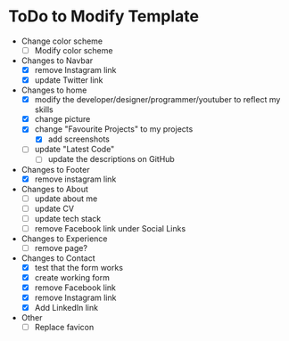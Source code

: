 # ToDo to Modify Template
- Change color scheme
    - [ ] Modify color scheme
- Changes to Navbar
    - [x] remove Instagram link
    - [x] update Twitter link
- Changes to home
    - [x] modify the developer/designer/programmer/youtuber to reflect my skills
    - [x] change picture
    - [x] change "Favourite Projects" to my projects
        - [x] add screenshots
    - [ ] update "Latest Code"
        - [ ] update the descriptions on GitHub
- Changes to Footer
    - [x] remove instagram link
- Changes to About
    - [ ] update about me
    - [ ] update CV
    - [ ] update tech stack
    - [ ] remove Facebook link under Social Links
- Changes to Experience
    - [ ] remove page?
- Changes to Contact
    - [x] test that the form works
    - [x] create working form
    - [x] remove Facebook link
    - [x] remove Instagram link
    - [x] Add LinkedIn link
- Other
    - [ ] Replace favicon